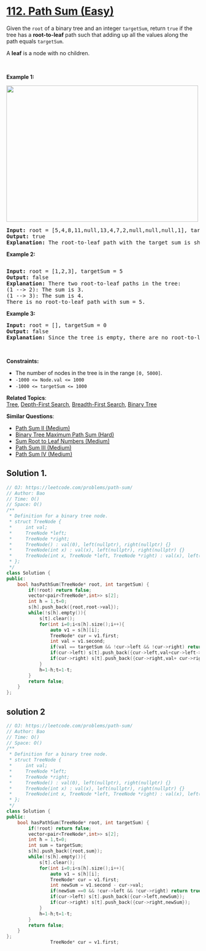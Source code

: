 # [112. Path Sum (Easy)](https://leetcode.com/problems/path-sum/)

<p>Given the <code>root</code> of a binary tree and an integer <code>targetSum</code>, return <code>true</code> if the tree has a <strong>root-to-leaf</strong> path such that adding up all the values along the path equals <code>targetSum</code>.</p>

<p>A <strong>leaf</strong> is a node with no children.</p>

<p>&nbsp;</p>
<p><strong>Example 1:</strong></p>
<img alt="" src="https://assets.leetcode.com/uploads/2021/01/18/pathsum1.jpg" style="width: 500px; height: 356px;">
<pre><strong>Input:</strong> root = [5,4,8,11,null,13,4,7,2,null,null,null,1], targetSum = 22
<strong>Output:</strong> true
<strong>Explanation:</strong> The root-to-leaf path with the target sum is shown.
</pre>

<p><strong>Example 2:</strong></p>
<img alt="" src="https://assets.leetcode.com/uploads/2021/01/18/pathsum2.jpg">
<pre><strong>Input:</strong> root = [1,2,3], targetSum = 5
<strong>Output:</strong> false
<strong>Explanation:</strong> There two root-to-leaf paths in the tree:
(1 --&gt; 2): The sum is 3.
(1 --&gt; 3): The sum is 4.
There is no root-to-leaf path with sum = 5.
</pre>

<p><strong>Example 3:</strong></p>

<pre><strong>Input:</strong> root = [], targetSum = 0
<strong>Output:</strong> false
<strong>Explanation:</strong> Since the tree is empty, there are no root-to-leaf paths.
</pre>

<p>&nbsp;</p>
<p><strong>Constraints:</strong></p>

<ul>
	<li>The number of nodes in the tree is in the range <code>[0, 5000]</code>.</li>
	<li><code>-1000 &lt;= Node.val &lt;= 1000</code></li>
	<li><code>-1000 &lt;= targetSum &lt;= 1000</code></li>
</ul>


**Related Topics**:  
[Tree](https://leetcode.com/tag/tree/), [Depth-First Search](https://leetcode.com/tag/depth-first-search/), [Breadth-First Search](https://leetcode.com/tag/breadth-first-search/), [Binary Tree](https://leetcode.com/tag/binary-tree/)

**Similar Questions**:
* [Path Sum II (Medium)](https://leetcode.com/problems/path-sum-ii/)
* [Binary Tree Maximum Path Sum (Hard)](https://leetcode.com/problems/binary-tree-maximum-path-sum/)
* [Sum Root to Leaf Numbers (Medium)](https://leetcode.com/problems/sum-root-to-leaf-numbers/)
* [Path Sum III (Medium)](https://leetcode.com/problems/path-sum-iii/)
* [Path Sum IV (Medium)](https://leetcode.com/problems/path-sum-iv/)

## Solution 1.

```cpp
// OJ: https://leetcode.com/problems/path-sum/
// Author: Bao
// Time: O()
// Space: O()
/**
 * Definition for a binary tree node.
 * struct TreeNode {
 *     int val;
 *     TreeNode *left;
 *     TreeNode *right;
 *     TreeNode() : val(0), left(nullptr), right(nullptr) {}
 *     TreeNode(int x) : val(x), left(nullptr), right(nullptr) {}
 *     TreeNode(int x, TreeNode *left, TreeNode *right) : val(x), left(left), right(right) {}
 * };
 */
class Solution {
public:
    bool hasPathSum(TreeNode* root, int targetSum) {
        if(!root) return false;
        vector<pair<TreeNode*,int>> s[2];
        int h = 1,t=0;
        s[h].push_back({root,root->val});
        while(!s[h].empty()){
            s[t].clear();             
            for(int i=0;i<s[h].size();i++){
                auto v1 = s[h][i];
                TreeNode* cur = v1.first;
                int val = v1.second;
                if(val == targetSum && !cur->left && !cur->right) return true;
                if(cur->left) s[t].push_back({cur->left,val+cur->left->val});
                if(cur->right) s[t].push_back({cur->right,val+ cur->right->val});                
            }
            h=1-h;t=1-t;
        }
        return false;
    }
};
```

## solution 2 

``` cpp
// OJ: https://leetcode.com/problems/path-sum/
// Author: Bao
// Time: O()
// Space: O()
/**
 * Definition for a binary tree node.
 * struct TreeNode {
 *     int val;
 *     TreeNode *left;
 *     TreeNode *right;
 *     TreeNode() : val(0), left(nullptr), right(nullptr) {}
 *     TreeNode(int x) : val(x), left(nullptr), right(nullptr) {}
 *     TreeNode(int x, TreeNode *left, TreeNode *right) : val(x), left(left), right(right) {}
 * };
 */
class Solution {
public:
    bool hasPathSum(TreeNode* root, int targetSum) {
        if(!root) return false;
        vector<pair<TreeNode*,int>> s[2];
        int h = 1,t=0;
        int sum = targetSum;
        s[h].push_back({root,sum});
        while(!s[h].empty()){
            s[t].clear();             
            for(int i=0;i<s[h].size();i++){
                auto v1 = s[h][i];
                TreeNode* cur = v1.first;
                int newSum = v1.second - cur->val;
                if(newSum ==0 && !cur->left && !cur->right) return true;
                if(cur->left) s[t].push_back({cur->left,newSum});
                if(cur->right) s[t].push_back({cur->right,newSum});                
            }
            h=1-h;t=1-t;
        }
        return false;
    }
};
                TreeNode* cur = v1.first;

```